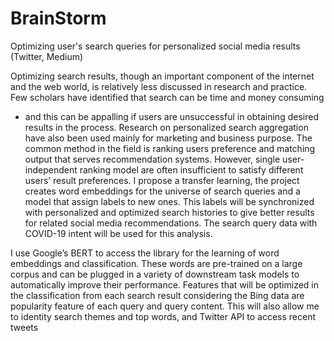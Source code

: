 # BrainStorm
Optimizing user's search queries for personalized social media results (Twitter, Medium)


Optimizing search results, though an important component
of the internet and the web world, is relatively less
discussed in research and practice. Few scholars have
identified that search can be time and money consuming
- and this can be appalling if users are unsuccessful in
obtaining desired results in the process. Research on personalized
search aggregation have also been used mainly
for marketing and business purpose. The common method
in the field is ranking users preference and matching output
that serves recommendation systems. However, single
user-independent ranking model are often insufficient
to satisfy different users’ result preferences. I propose a
transfer learning, the project creates word embeddings for
the universe of search queries and a model that assign labels
to new ones. This labels will be synchronized with
personalized and optimized search histories to give better
results for  related social media recommendations.
The search query data with COVID-19
intent will be used for this analysis.


I use Google’s BERT to
access the library for the learning of word embeddings
and classification. These words are pre-trained on a large
corpus and can be plugged in a variety of downstream
task models to automatically improve their performance.
Features that will be optimized in the classification
from each search result considering the Bing data are
popularity feature of each query and query content. This
will also allow me to identity search themes and top
words, and Twitter API to access recent tweets
